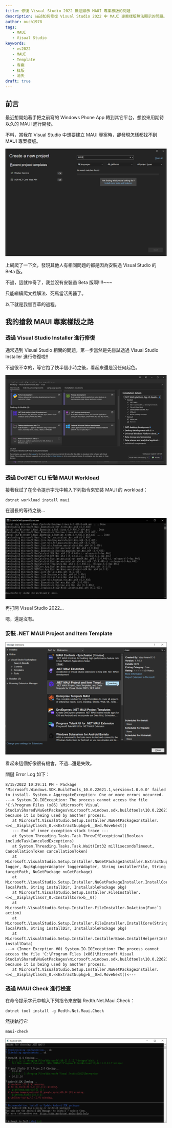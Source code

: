 ```yaml
---
title: 修復 Visual Studio 2022 無法顯示 MAUI 專案樣版的問題
description: 描述如何修復 Visual Studio 2022 中 MAUI 專案樣版無法顯示的問題。
author: ouch1978
tags: 
   - MAUI
   - Visual Studio
keywords: 
   - vs2022 
   - MAUI
   - Template
   - 專案 
   - 樣版 
   - 消失
draft: true
---
```


## 前言

最近想開始著手把之前寫的 Windows Phone App 轉到其它平台，想說來用期待以久的 MAUI 進行開發。

不料，當我在 Visual Studio 中想要建立 MAUI 專案時，卻發現怎樣都找不到 MAUI 專案樣版。

![說好的 MAUI 專案樣版呢?](maui-project-template-is-missing.png "說好的 MAUI 專案樣版呢?")

上網爬了一下文，發現其他人有相同問題的都是因為安裝過 Visual Studio 的 Beta 版。

不過，這就神奇了，我並沒有安裝過 Beta 版啊!!!!~~~

只能繼續爬文找解法、死馬當活馬醫了。

以下就是我嘗百草的過程。

## 我的搶救 MAUI 專案樣版之路

### 透過 Visual Studio Installer 進行修復

通常遇到 Visual Studio 相關的問題，第一步當然是先嘗試透過 Visual Studio Installer 進行修復啦!!

不過很不幸的，等它跑了快半個小時之後，看起來還是沒任何起色。

![MAUI 開發功能確實有被勾選](maui-is-checked.png "MAUI 開發功能確實有被勾選")

### 透過 DotNET CLI 安裝 MAUI Workload

接著我試了在命令提示字元中輸入下列指令來安裝 MAUI 的 workload：

```shell
dotnet workload install maui
```

在漫長的等待之後...

![MAUI workload 安裝成功](successfully-installed-workloads-maui.png "MAUI workload 安裝成功")

再打開 Visual Studio 2022...

嗯，還是沒有。

### 安裝 .NET MAUI Project and Item Template

![](2022-08-16-12-23-53.png)

看起來這個好像很有機會，不過...還是失敗。

關鍵 Error Log 如下：

```
8/15/2022 10:29:11 PM - Package 'Microsoft.Windows.SDK.BuildTools_10.0.22621.1,version=1.0.0.0' failed to install. System.> AggregateException: One or more errors occurred. ---> System.IO.IOException: The process cannot access the file 'C:\Program Files (x86) \Microsoft Visual Studio\Shared\NuGetPackages\microsoft.windows.sdk.buildtools\10.0.22621.1\bin\10.0.22621.0\x64\ComparePackage.exe'  because it is being used by another process.
   at Microsoft.VisualStudio.Setup.Installer.NuGetPackageInstaller.<>c__DisplayClass5_0.<<ExtractNupkg>b__0>d.MoveNext()
   --- End of inner exception stack trace ---
   at System.Threading.Tasks.Task.ThrowIfExceptional(Boolean includeTaskCanceledExceptions)
   at System.Threading.Tasks.Task.Wait(Int32 millisecondsTimeout, CancellationToken cancellationToken)
   at Microsoft.VisualStudio.Setup.Installer.NuGetPackageInstaller.ExtractNupkg(ILogger logger, NupkgLoggerAdapter loggerAdapter, String installerFile, String targetPath, NuGetPackage nuGetPackage)
   at Microsoft.VisualStudio.Setup.Installer.NuGetPackageInstaller.InstallCoreInternal(String localPath, String installDir, InstallablePackage pkg)
   at Microsoft.VisualStudio.Setup.Installer.FileInstaller.<>c__DisplayClass7_0.<InstallCore>b__0()
   at Microsoft.VisualStudio.Setup.Installer.FileInstaller.DoAction(Func`1 action)
   at Microsoft.VisualStudio.Setup.Installer.FileInstaller.InstallCore(String localPath, String installDir, InstallablePackage pkg)
   at Microsoft.VisualStudio.Setup.Installer.InstallerBase.InstallHelper(InstallData installData)
---> (Inner Exception #0) System.IO.IOException: The process cannot access the file 'C:\Program Files (x86)\Microsoft Visual Studio\Shared\NuGetPackages\microsoft.windows.sdk.buildtools\10.0.22621.1\bin\10.0.22621.0\x64\ComparePackage.exe' because it is being used by another process.
   at Microsoft.VisualStudio.Setup.Installer.NuGetPackageInstaller.<>c__DisplayClass5_0.<<ExtractNupkg>b__0>d.MoveNext()<---
```

### 透過 MAUI Check 進行檢查

在命令提示字元中輸入下列指令來安裝 Redth.Net.Maui.Check：

```shell
dotnet tool install -g Redth.Net.Maui.Check
```

然後執行它

```shell
maui-check
```

![](2022-08-16-12-38-42.png)

